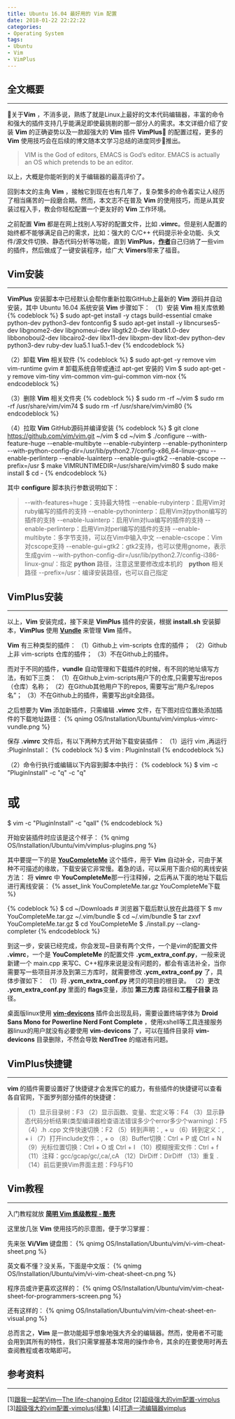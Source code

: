 ```yaml
---
title: Ubuntu 16.04 最好用的 Vim 配置
date: 2018-01-22 22:22:22
categories:
- Operating System
tags:
- Ubuntu
- Vim
- VimPlus
---
```


## 全文概要
---
关于**Vim** ，不消多说，熟练了就是Linux上最好的文本代码编辑器，丰富的命令和强大的插件支持几乎能满足即使最挑剔的那一部分人的需求。本文详细介绍了安装 **Vim** 的正确姿势以及一款超强大的 **Vim** 插件 **VimPlus** 的配置过程，更多的 **Vim** 使用技巧会在后续的博文随本文学习总结的进度同步推出。
<!--more-->

> VIM is the God of editors, EMACS is God’s editor.
EMACS is actually an OS which pretends to be an editor.

以上，大概是你能听到的关于编辑器的最高评价了。

回到本文的主角 **Vim** ，接触它到现在也有几年了，复杂繁多的命令着实让人经历了相当痛苦的一段磨合期。然而，本文志不在普及 **Vim** 的使用技巧，而是从其安装过程入手，教会你轻松配置一个更友好的 **Vim** 工作环境。

之前配置 **Vim** 都是在网上找别人写好的配置文件，比如 **.vimrc**。但是别人配置的始终都不能够满足自己的需求，比如：强大的 C/C++ 代码提示补全功能、头文件/源文件切换、静态代码分析等功能，直到 **VimPlus**，[**作者**](http://www.cnblogs.com/highway-9/)自己归纳了一些vim的插件，然后做成了一键安装程序，给广大 **Vimers**带来了福音。

## Vim安装
---
**VimPlus** 安装脚本中已经默认会帮你重新拉取GitHub上最新的 **Vim** 源码并自动安装，其中 Ubuntu 16.04 系统安装 **Vim** 步骤如下：
（1）安装 **Vim** 相关库依赖
{% codeblock %}
$ sudo apt-get install -y ctags build-essential cmake python-dev python3-dev fontconfig
$ sudo apt-get install -y libncurses5-dev libgnome2-dev libgnomeui-dev libgtk2.0-dev libatk1.0-dev libbonoboui2-dev libcairo2-dev libx11-dev libxpm-dev libxt-dev python-dev python3-dev ruby-dev lua5.1 lua5.1-dev 
{% endcodeblock %}

（2）卸载 **Vim** 相关软件
{% codeblock %}
$ sudo apt-get -y remove vim vim-runtime gvim # 卸载系统自带或通过 apt-get 安装的 Vim
$ sudo apt-get -y remove vim-tiny vim-common vim-gui-common vim-nox
{% endcodeblock %}

（3）删除 **Vim** 相关文件夹
{% codeblock %}
$ sudo rm -rf ~/vim
$ sudo rm -rf /usr/share/vim/vim74
$ sudo rm -rf /usr/share/vim/vim80
{% endcodeblock %}

（4）拉取 **Vim** GitHub源码并编译安装
{% codeblock %}
$ git clone https://github.com/vim/vim.git ~/vim
$ cd ~/vim
$ ./configure --with-feature-huge --enable-multibyte --enable-rubyinterp --enable-pythoninterp --with-python-config-dir=/usr/lib/python2.7/config-x86_64-linux-gnu
 --enable-perlinterp --enable-luainterp --enable-gui=gtk2 --enable-cscope --prefix=/usr
$ make VIMRUNTIMEDIR=/usr/share/vim/vim80
$ sudo make install 
$ cd - 
{% endcodeblock %}

其中 **configure** 脚本执行参数说明如下：
> --with-features=huge：支持最大特性
--enable-rubyinterp：启用Vim对ruby编写的插件的支持
--enable-pythoninterp：启用Vim对python编写的插件的支持
--enable-luainterp：启用Vim对lua编写的插件的支持
--enable-perlinterp：启用Vim对perl编写的插件的支持
--enable-multibyte：多字节支持，可以在Vim中输入中文
--enable-cscope：Vim对cscope支持
--enable-gui=gtk2：gtk2支持，也可以使用gnome，表示生成gvim
--with-python-config-dir=/usr/lib/python2.7/config-i386-linux-gnu/：指定 **python** 路径，注意这里要修改成本机的　**python** 相关路径
--prefix=/usr：编译安装路径，也可以自己指定

## VimPlus安装
---
以上，**Vim** 安装完成，接下来是 **VimPlus** 插件的安装，根据 **install.sh** 安装脚本，**VimPlus** 使用 [**Vundle**](https://github.com/VundleVim/Vundle.vim) 来管理 **Vim** 插件。

**Vim** 有三种类型的插件：
（1）Github上 vim-scripts 仓库的插件；
（2）Github上非 vim-scripts 仓库的插件；
（3）不在Github上的插件。

而对于不同的插件，**vundle** 自动管理和下载插件的时候，有不同的地址填写方法，有如下三类： 
（1）在Github上vim-scripts用户下的仓库,只需要写出repos（仓库）名称； 
（2）在Github其他用户下的repos, 需要写出”用户名/repos名”；
（3）不在Github上的插件，需要写出git全路径。

之后想要为 **Vim** 添加新插件，只需编辑 **.vimrc** 文件，在下图对应位置处添加插件的下载地址路径：
{% qnimg OS/Installation/Ubuntu/vim/vimplus-vimrc-vundle.png %}

保存 **.vimrc** 文件后，有以下两种方式开始下载安装插件：
（1）运行 vim ,再运行 :PluginInstall：
{% codeblock %}
$ vim
: PluginInstall
{% endcodeblock %}

（2）命令行执行或编辑以下内容到脚本中执行：
{% codeblock %}
$ vim -c "PluginInstall" -c "q" -c "q"
# 或
$ vim -c "PluginInstall" -c "qall" 
{% endcodeblock %}

开始安装插件时应该是这个样子：
{% qnimg OS/Installation/Ubuntu/vim/vimplus-plugins.png %}

其中要提一下的是 [**YouCompleteMe**](http://valloric.github.io/YouCompleteMe/) 这个插件，用于 **Vim** 自动补全，可由于某种不可描述的缘故，下载安装它非常慢。着急的话，可以采用下面介绍的离线安装方法：
将 **vimrc** 中 **YouCompleteMe**那一行注释掉，之后再从下面的地址下载后进行离线安装：
{% asset_link YouCompleteMe.tar.gz YouCompleteMe下载 %}

{% codeblock %}
$ cd ~/Downloads # 浏览器下载后默认放在此路径下
$ mv YouCompleteMe.tar.gz ~/.vim/bundle
$ cd ~/.vim/bundle
$ tar zxvf YouCompleteMe.tar.gz
$ cd YouCompleteMe
$ ./install.py --clang-completer
{% endcodeblock %}

到这一步，安装已经完成，你会发现~目录有两个文件，一个是vim的配置文件 **.vimrc**，一个是 **YouCompleteMe** 的配置文件 **.ycm_extra_conf.py**，一般来说新建一个 main.cpp 来写C、C++程序来说是没有问题的，都会有语法补全，当你需要写一些项目并涉及到第三方库时，就需要修改 **.ycm_extra_conf.py** 了，具体步骤如下：
（1）将 **.ycm_extra_conf.py** 拷贝的项目的根目录。
（2）更改 **.ycm_extra_conf.py** 里面的 **flags**变量，添加 **第三方库** 路径和**工程子目录** 路径。

桌面版linux使用 [**vim-devicons**](https://github.com/ryanoasis/vim-devicons) 插件会出现乱码，需要设置终端字体为 **Droid Sans Mono for Powerline Nerd Font Complete** ，使用xshell等工具连接服务器linux的用户就没有必要使用 **vim-devicons** 了，可以在插件目录将 **vim-devicons** 目录删除，不然会导致 **NerdTree** 的缩进有问题。

## VimPlus快捷键
---
**vim** 的插件需要设置好了快捷键才会发挥它的威力，有些插件的快捷键可以查看各自官网，下面罗列部分插件的快捷键：
> （1）显示目录树：F3
（2）显示函数、变量、宏定义等：F4
（3）显示静态代码分析结果(类型编译器检查语法错误多少个error多少个warning)：F5
（4）.h .cpp 文件快速切换：F2
（5）转到声明：, + u
（6）转到定义：, + i
（7）打开include文件：, + o
（8）Buffer切换：Ctrl + P 或 Ctrl + N
（9）光标位置切换：Ctrl + O 或 Ctrl + I
（10）模糊搜索文件：Ctrl + f
（11）注释：gcc/gcap/gc/,ca/,cA
（12）DirDiff：DirDiff <dir1> <dir2>
（13）重复 .
（14）前后更换Vim界面主题：F9与F10

## Vim教程
---
入门教程就放 [**简明 Vim 练级教程 - 酷壳**](https://coolshell.cn/articles/5426.html)

这里放几张 **Vim** 使用技巧的示意图，便于学习掌握：

先来张 **Vi/Vim** 键盘图： 
{% qnimg OS/Installation/Ubuntu/vim/vi-vim-cheat-sheet.png %}

英文看不懂？没关系，下面是中文版：
{% qnimg OS/Installation/Ubuntu/vim/vi-vim-cheat-sheet-cn.png %}

程序员或许更喜欢这样的：
{% qnimg OS/Installation/Ubuntu/vim/vim-cheat-sheet-for-programmers-screen.png %}

还有这样的：
{% qnimg OS/Installation/Ubuntu/vim/vim-cheat-sheet-en-visual.png %}

总而言之，**Vim** 是一款功能超乎想象地强大齐全的编辑器。然而，使用者不可能会用到其所有的特性，我们只需掌握基本常用的操作命令，其余的在要使用时再去查阅教程或者攻略即可。

## 参考资料
---
[1][跟我一起学Vim—The life-changing Editor](http://feihu.me/blog/2014/intro-to-vim/#%E4%B8%BA%E4%BB%80%E4%B9%88%E9%80%89%E5%85%B6%E5%AE%83)
[2][超级强大的vim配置-vimplus](http://www.cnblogs.com/highway-9/p/5414465.html)
[3][超级强大的vim配置-vimplus(续集)](http://www.cnblogs.com/highway-9/p/5984285.html)
[4][打造一流编辑器vimplus](http://www.cnblogs.com/burningTheStar/p/6961220.html)